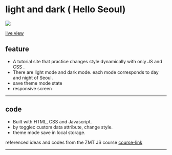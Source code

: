 # light and dark ( Hello Seoul)
<img src='assets/demo.gif'>

[live view](https://ehdgodgka.github.io/js20-dark-and-light/.)
## feature
- A tutorial site that practice changes style dynamically with only JS and CSS .
- There are light mode and dark mode. each mode corresponds to day and night of Seoul.
- save theme mode state
- responsive screen

---
## code
  - Built with HTML, CSS and Javascript.
  - by togglec custom data attribute, change style.
  - theme mode save in local storage.

referenced ideas and codes from the ZMT JS course
[course-link](https://academy.zerotomastery.io/p/javascript-projects)

---
